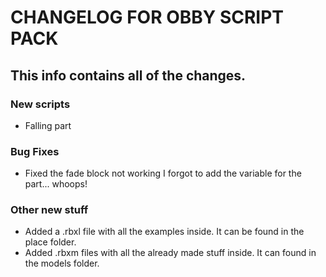 # CHANGELOG FOR OBBY SCRIPT PACK

## This info contains all of the changes.

### New scripts
- Falling part

### Bug Fixes
- Fixed the fade block not working I forgot to add the variable for the part... whoops!

### Other new stuff
- Added a .rbxl file with all the examples inside. It can be found in the place folder.
- Added .rbxm files with all the already made stuff inside. It can found in the models
folder.